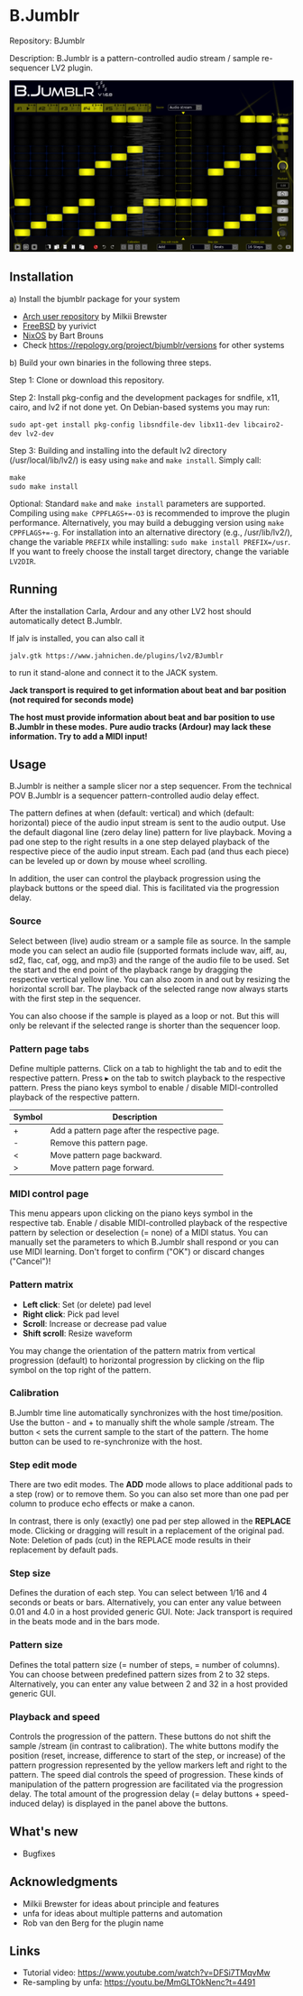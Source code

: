 # B.Jumblr
Repository: BJumblr

Description: B.Jumblr is a pattern-controlled audio stream / sample re-sequencer LV2 plugin.

![screenshot](https://raw.githubusercontent.com/sjaehn/BJumblr/master/doc/screenshot.png "Screenshot from B.Jumblr")


## Installation

a) Install the bjumblr package for your system
* [Arch user repository](https://aur.archlinux.org/packages/bjumblr.lv2-git) by Milkii Brewster
* [FreeBSD](https://www.freshports.org/audio/bjumblr-lv2) by yurivict
* [NixOS](https://github.com/NixOS/nixpkgs/blob/release-20.09/pkgs/applications/audio/bjumblr/default.nix) by Bart Brouns
* Check https://repology.org/project/bjumblr/versions for other systems

b) Build your own binaries in the following three steps.

Step 1: Clone or download this repository.

Step 2: Install pkg-config and the development packages for sndfile, x11, cairo, and lv2 if not
done yet. On Debian-based systems you may run:
```
sudo apt-get install pkg-config libsndfile-dev libx11-dev libcairo2-dev lv2-dev
```

Step 3: Building and installing into the default lv2 directory (/usr/local/lib/lv2/) is easy using `make` and
`make install`. Simply call:
```
make
sudo make install
```

Optional: Standard `make` and `make install` parameters are supported. Compiling using `make CPPFLAGS+=-O3`
is recommended to improve the plugin performance. Alternatively, you may build a debugging version using
`make CPPFLAGS+=-g`. For installation into an alternative directory (e.g., /usr/lib/lv2/), change the
variable `PREFIX` while installing: `sudo make install PREFIX=/usr`. If you want to freely choose the
install target directory, change the variable `LV2DIR`.

## Running

After the installation Carla, Ardour and any other LV2 host should automatically detect B.Jumblr.

If jalv is installed, you can also call it
```
jalv.gtk https://www.jahnichen.de/plugins/lv2/BJumblr
```
to run it stand-alone and connect it to the JACK system.

**Jack transport is required to get information about beat and bar position (not required for seconds mode)**

**The host must provide information about beat and bar position to use B.Jumblr in these modes.**
**Pure audio tracks (Ardour) may lack these information. Try to add a MIDI input!**


## Usage

B.Jumblr is neither a sample slicer nor a step sequencer. From the technical POV B.Jumblr is a
sequencer pattern-controlled audio delay effect.

The pattern defines at when (default: vertical) and which (default: horizontal) piece of the audio
input stream is sent to the audio output. Use the default diagonal line (zero delay line) pattern
for live playback. Moving a pad one step to the right results in a one step delayed playback of the
respective piece of the audio input stream. Each pad (and thus each piece) can be leveled up or
down by mouse wheel scrolling.

In addition, the user can control the playback progression using the playback buttons or the speed
dial. This is facilitated via the progression delay.


### Source

Select between (live) audio stream or a sample file as source. In the sample mode you can select an
audio file (supported formats include wav, aiff, au, sd2, flac, caf, ogg, and mp3) and the range of
the audio file to be used. Set the start and the end point of the playback range by dragging the
respective vertical yellow line. You can also zoom in and out by resizing the horizontal scroll bar.
The playback of the selected range now always starts with the first step in the sequencer.

You can also choose if the sample is played as a loop or not. But this will only be relevant if the
selected range is shorter than the sequencer loop.


### Pattern page tabs

Define multiple patterns. Click on a tab to highlight the tab and to edit the respective pattern.
Press ▸ on the tab to switch playback to the respective pattern. Press the piano keys symbol to
enable / disable MIDI-controlled playback of the respective pattern.

| Symbol | Description |
| --- | --- |
| + | Add a pattern page after the respective page. |
| - | Remove this pattern page. |
| < | Move pattern page backward. |
| > | Move pattern page forward. |


### MIDI control page

This menu appears upon clicking on the piano keys symbol in the respective tab. Enable / disable
MIDI-controlled playback of the respective pattern by selection or deselection (= none) of a MIDI
status. You can manually set the parameters to which B.Jumblr shall respond or you can use MIDI
learning. Don't forget to confirm ("OK") or discard changes ("Cancel")!


### Pattern matrix

* **Left click**: Set (or delete) pad level
* **Right click**: Pick pad level
* **Scroll**: Increase or decrease pad value
* **Shift scroll**: Resize waveform

You may change the orientation of the pattern matrix from vertical progression (default) to
horizontal progression by clicking on the flip symbol on the top right of the pattern.


### Calibration

B.Jumblr time line automatically synchronizes with the host time/position. Use the button - and +
to manually shift the whole sample /stream. The button < sets the current sample to the start of
the pattern. The home button can be used to re-synchronize with the host.


### Step edit mode

There are two edit modes. The **ADD** mode allows to place additional pads to a step (row) or to remove
them. So you can also set more than one pad per column to produce echo effects or make a canon.

In contrast, there is only (exactly) one pad per step allowed in the **REPLACE** mode. Clicking or
dragging will result in a replacement of the original pad. Note: Deletion of pads (cut) in the
REPLACE mode results in their replacement by default pads.


### Step size

Defines the duration of each step. You can select between 1/16 and 4 seconds or beats or bars.
Alternatively, you can enter any value between 0.01 and 4.0 in a host provided generic GUI.
Note: Jack transport is required in the beats mode and in the bars mode.


### Pattern size

Defines the total pattern size (= number of steps, = number of columns). You can choose between
predefined pattern sizes from 2 to 32 steps. Alternatively, you can enter any value between 2 and 32
in a host provided generic GUI.


### Playback and speed

Controls the progression of the pattern. These buttons do not shift the sample /stream (in contrast to
calibration). The white buttons modify the position (reset, increase, difference to start of the step,
or increase) of the pattern progression represented by the yellow markers left and right to the pattern.
The speed dial controls the speed of progression. These kinds of manipulation of the pattern progression
are facilitated via the progression delay. The total amount of the progression delay (= delay buttons +
speed-induced delay) is displayed in the panel above the buttons.


## What's new

* Bugfixes


## Acknowledgments

* Milkii Brewster for ideas about principle and features
* unfa for ideas about multiple patterns and automation
* Rob van den Berg for the plugin name


## Links
* Tutorial video: https://www.youtube.com/watch?v=DFSi7TMqvMw
* Re-sampling by unfa: https://youtu.be/MmGLTOkNenc?t=4491
